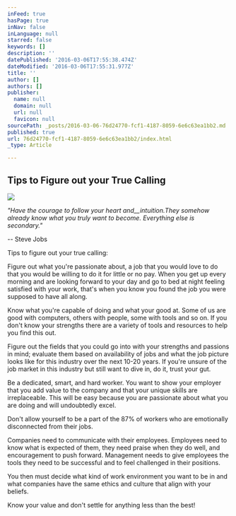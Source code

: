 ```yaml
---
inFeed: true
hasPage: true
inNav: false
inLanguage: null
starred: false
keywords: []
description: ''
datePublished: '2016-03-06T17:55:38.474Z'
dateModified: '2016-03-06T17:55:31.977Z'
title: ''
author: []
authors: []
publisher:
  name: null
  domain: null
  url: null
  favicon: null
sourcePath: _posts/2016-03-06-76d24770-fcf1-4187-8059-6e6c63ea1bb2.md
published: true
url: 76d24770-fcf1-4187-8059-6e6c63ea1bb2/index.html
_type: Article

---
```

## Tips to Figure out your True Calling
![](https://the-grid-user-content.s3-us-west-2.amazonaws.com/6f78b249-11a3-4579-a4dc-bad1c1bd4ccd.jpg)

_"Have the courage to follow your
heart and__intuition._They somehow already know what you
truly want to become. Everything else is secondary."__

-- Steve Jobs

Tips to figure out your true calling:

Figure out what you're passionate
about, a job that you would love to do that you would be willing to do it for
little or no pay. When you get up every morning and are looking forward to your
day and go to bed at night feeling satisfied with your work, that's when you
know you found the job you were supposed to have all along.

Know what you're capable of doing and
what your good at. Some of us are good with computers, others with people, some
with tools and so on. If you don't know your strengths there are a variety of
tools and resources to help you find this out.

Figure out the fields that you could
go into with your strengths and passions in mind; evaluate them based on
availability of jobs and what the job picture looks like for this industry over
the next 10-20 years. If you're unsure of the job market in this industry but
still want to dive in, do it, trust your gut.

Be a dedicated, smart, and hard
worker. You want to show your employer that you add value to the company and
that your unique skills are irreplaceable. This will be easy because you are
passionate about what you are doing and will undoubtedly excel.

Don't allow yourself to be a part of
the 87% of workers who are emotionally disconnected from their jobs.

Companies need to communicate with
their employees. Employees need to know what is expected of them, they need
praise when they do well, and encouragement to push forward. Management needs
to give employees the tools they need to be successful and to feel challenged
in their positions.

You then must decide what kind of
work environment you want to be in and what companies have the same ethics and
culture that align with your beliefs.

Know your value and don't settle for
anything less than the best!
